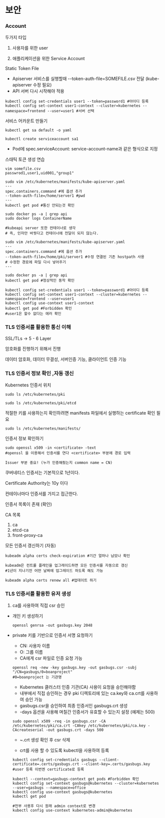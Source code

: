 # 보안



### Account

두가지 타입

1. 사용자를 위한 user

2. 애플리케이션을 위한 Service Account



Static Token File

- Apiserver 서비스를 실행할때 --token-auth-file=SOMEFILE.csv 전달 (kube-apiserver 수정 필요)
- API 서버 다시 시작해야 적용

```
kubectl config set-credentials user1 --token=password1 #아이디 등록
kubectl config set-context user1-context --cluster=kubernetes --namespace=frontend --user=user1 #서버 선택
```



서비스 어카운트 만들기

```
kubectl get sa default -o yaml
```

```
kubectl create serviceaccount sa1
```

- Pod에 spec.serviceAccount: service-account-name과 같은 형식으로 지정



스태틱 토큰 생성 연습

```
vim somefile.csv
passwrod1,user1,uid001,"group1"
```

```
sudo vim /etc/kubernetes/manifests/kube-apiserver.yaml
---
spec.containers.command #에 옵션 추가
--token-auth-file=/home/server1 #pwd
---
kubectl get pod #통신 안되는것 확인

sudo docker ps -a | grep api
sudo docker logs ContainerName

#kubeapi server 또한 컨테이너로 생각
# 즉, 인자만 바꿧다고 컨테이너에 전달이 되지 않는다.

sudo vim /etc/kubernetes/manifests/kube-apiserver.yaml
---
spec.containers.command #에 옵션 추가
--token-auth-file=/home/pki/server1 #수정 연결된 기존 hostpath 사용 
# 수정한 경로에 파일 다시 넣어주기
---

sudo docker ps -a | grep api
kubectl get pod #정상적인 동작 확인

kubectl config set-credentials user1 --token=password1 #아이디 등록
kubectl config set-context user1-context --cluster=kubernetes --namespace=frontend --user=user1
kubectl config use-context user1-context
kubectl get pod #Forbidden 확인 
#user1은 할수 없다는 에러 확인

```



### TLS 인증서를 활용한 통신 이해

SSL/TLs -> 5 - 6 Layer

암호화를 진행하기 위해서 진행 

데이터 암호화, 데이터 무결성, 서버인증 기능, 클라이언트 인증 기능



### TLS 인증서 정보 확인 ,자동 갱신

Kubernetes 인증서 위치

```
sudo ls /etc/kubernetes/pki

sudo ls /etc/kubernetes/pki/etcd
```



적절한 키를 사용하는지 확인하려면 manifests 파일에서 실행하는 certificate 확인 필요

```
sudo ls /etc/kubernetes/manifests/
```



인증서 정보 확인하기

```
sudo openssl x509 -in <certificate> -text
#openssl 을 이용해서 인증서를 연다 <certificate> 부분에 경로 입력

Issuer 부분 중요! (누가 인증해줬는지 common name = CN)
```



쿠버네티스 인증서는 기본적으로 1년이다.

Certificate Authority는 10y 이다



컨테이너마다 인증서를 가지고 접근한다.

인증서 목록이 존재 (확인)

CA 목록

1. ca
2. etcd-ca
3. front-proxy-ca



모든 인증서 갱신하기 (자동)

```
kubeadm alpha certs check-expiration #기간 얼마나 남았나 확인
```

```
kubeadm은 컨트롤 플레인을 업그레이드하면 모든 인증서를 자동으로 갱신
#1년이 지나기전 어떤 날짜에 업그레이드 하도록 해도 가능
```

```
kubeadm alpha certs renew all #업데이트 하기 
```



### TLS 인증서를 활용한 유저 생성

1. ca를 사용하여 직접 csr 승인

- 개인 키 생성하기

  ```
  openssl genrsa -out gasbugs.key 2048
  ```

- private 키를 기반으로 인증서 서명 요청하기

  - CN: 사용자 이름
  - O: 그룹 이름
  - CA에게 csr 파일로 인증 요청 가능

  ```
  openssl req -new -key gasbugs.key -out gasbugs.csr -subj "/CN=gasbugs/0=boanproject" 
  #0=boanproject 는 기관명
  ```

  - Kubernetes 클러스터 인증 기관(CA) 사용이 요청을 승인해야함
  - 내부에서 직접 승인하는 경우 pki 디렉토리에 있는 ca.key와 ca.crt를 사용하여 승인 가능
  - gasbugs.csr을 승인하여 최종 인증서인 gasbugs.crt 생성
  - -days 옵션을 사용해 며칠간 인증서가 유효할 수 있는지 설정 (예제는 500)

  ```
  sudo openssl x509 -req -in gasbugs.csr -CA /etc/kubernetes/pki/ca.crt -CAkey /etc/kubernetes/pki/ca.key -CAcreateserial -out gasbugs.crt -days 500
  ```

  - ~.crt 생성 확인 후 csr 삭제

  - crt를 사용 할 수 있도록 kubectl을 사용하여 등록

  ```
  kubectl config set-credentials gasbugs --client-certificate=.certs/gasbugs.crt --client-key=.certs/gasbugs.key #user 등록 이번엔 certificate로 등록
  
  kubectl --context=gasbugs-context get pods #Forbidden 확인
  kubectl config set-context gasbugs@kubernetes --cluster=kubernetes --user=gasbugs --namespace=office
  kubectl config use-context gasbugs@kubernetes
  kubectl get pod
  
  #전부 사용후 다시 원래 admin context로 변경
  kubectl config use-context kubernetes-admin@kubernetes
  ```

  

